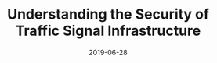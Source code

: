 ---
title: "Understanding the Security of Traffic Signal Infrastructure"
collection: publications
permalink: /publication/2019-06-28-dimva19-number-1
excerpt: #'This paper is about the number 1. The number 2 is left for future work.'
date: 2019-06-28
venue: 'In Proceedings of the 16th Conference on Detection of Intrusions and Malware & Vulnerability Assessment, Gothenburg, Sweden'
venueshort: 'DIMVA&apos;19'
authors: "<b>Zhenyu Ning</b>, Fengwei Zhang, and Stephen Remias"
paperurl: '/files/dimva19.pdf'
ifactor: #5.824
accept_rate: '28.8% = 23/80'
citation: #'Your Name, You. (2009). &quot;Paper Title Number 1.&quot; <i>Journal 1</i>. 1(1).'
slides: '/files/dimva19-slides.pdf'
source: #'http://ningzhenyu.github.io/files/dimva19.pdf'
videos: #'"http://ningzhenyu.github.io/files/dimva19.pdf","http://ningzhenyu.github.io/files/dimva19.pdf"'
---